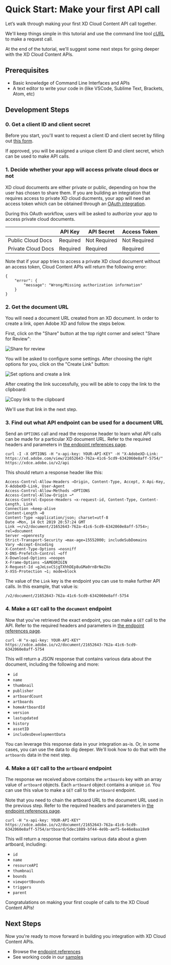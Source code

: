 # Quick Start: Make your first API call

Let’s walk through making your first XD Cloud Content API call together.

We'll keep things simple in this tutorial and use the command line tool [cURL](https://curl.haxx.se) to make a request call. 

At the end of the tutorial, we'll suggest some next steps for going deeper with the XD Cloud Content APIs.

## Prerequisites

- Basic knowledge of Command Line Interfaces and APIs
- A text editor to write your code in (like VSCode, Sublime Text, Brackets, Atom, etc)

## Development Steps

### 0. Get a client ID and client secret

Before you start, you'll want to request a client ID and client secret by filling out [this form](https://adobe.allegiancetech.com/surveys/JDQ78F/).

If approved, you will be assigned a unique client ID and client secret, which can be used to make API calls.


### 1. Decide whether your app will access private cloud docs or not

XD cloud documents are either private or public, depending on how the user has chosen to share them. If you are building an integration that requires access to private XD cloud ducments, your app will need an access token which can be obtained through an [OAuth integration](https://www.adobe.io/authentication/auth-methods.html#!AdobeDocs/adobeio-auth/master/OAuth/OAuth.md).

During this OAuth workflow, users will be asked to authorize your app to access private cloud documents. 

|                       | API Key  | API Secret   | Access Token      |
|-----------------------|----------|--------------|-------------------|
| Public Cloud Docs     | Required | Not Required | Not Required      |
| Private Cloud Docs    | Required | Required     | Required          |


Note that if your app tries to access a private XD cloud document without an access token, Cloud Content APIs will return the following error:

```
{
    "error": {
        "message": "Wrong/Missing authorization information"
    }
}
```

### 2. Get the document URL

You will need a document URL created from an XD document. In order to create a link, open Adobe XD and follow the steps below.

First, click on the "Share" button at the top right corner and select "Share for Review":

![Share for review](/images/share-button-click.png)

You will be asked to configure some settings. After choosing the right options for you, click on the "Create Link" button:

![Set options and create a link](/images/create-link-button-click.png)

After creating the link successfully, you will be able to copy the link to the clipboard:

![Copy link to the clipboard](/images/copy-link.png)

We'll use that link in the next step.


### 3. Find out what API endpoint can be used for a document URL

Send an `OPTIONS` call and read the response header to learn what API calls can be made for a particular XD document URL. Refer to the required headers and parameters in [the endpoint references page](/reference/index.md).

```
curl -I -X OPTIONS -H "x-api-key: YOUR-API-KEY" -H "X-AdobeXD-Link: https://xd.adobe.com/view/21652643-762a-41c6-5cd9-6342060e8aff-5754/" https://xdce.adobe.io/v2/api
```

This should return a response header like this:

```
Access-Control-Allow-Headers →Origin, Content-Type, Accept, X-Api-Key, X-AdobeXD-Link, User-Agent
Access-Control-Allow-Methods →OPTIONS
Access-Control-Allow-Origin →*
Access-Control-Expose-Headers →x-request-id, Content-Type, Content-Length, Link
Connection →keep-alive
Content-Length →0
Content-Type →application/json; charset=utf-8
Date →Mon, 14 Oct 2019 20:57:24 GMT
Link →</v2/document/21652643-762a-41c6-5cd9-6342060e8aff-5754>; rel=document
Server →openresty
Strict-Transport-Security →max-age=15552000; includeSubDomains
Vary →Accept-Encoding
X-Content-Type-Options →nosniff
X-DNS-Prefetch-Control →off
X-Download-Options →noopen
X-Frame-Options →SAMEORIGIN
X-Request-Id →gJeLsvCSjgTXhhDEp8uGMa0rnBrNeZXo
X-XSS-Protection →1; mode=block
```

The value of the `Link` key is the endpoint you can use to make further API calls. In this example, that value is:

```
/v2/document/21652643-762a-41c6-5cd9-6342060e8aff-5754
```


### 4. Make a `GET` call to the `document` endpoint

Now that you've retrieved the exact endpoint, you can make a `GET` call to the API. Refer to the required headers and parameters in [the endpoint references page](/reference/index.md).

```
curl -H "x-api-key: YOUR-API-KEY" https://xdce.adobe.io/v2/document/21652643-762a-41c6-5cd9-6342060e8aff-5754
```

This will return a JSON response that contains various data about the document, including the following and more:

- `id`
- `name`
- `thumbnail`
- `publisher`
- `artboardCount`
- `artboards`
- `homeArtboardId`
- `version`
- `lastupdated`
- `history`
- `assetID`
- `includesDevelopmentData`

You can leverage this response data in your integration as-is. Or, in some cases, you can use the data to dig deeper. We'll look how to do that with the `artboards` data in the next step.


### 4. Make a `GET` call to the `artboard` endpoint

The response we received above contains the `artboards` key with an array value of `artboard` objects. Each `artboard` object contains a unique `id`. You can use this value to make a `GET` call to the `artboard` endpoint. 

Note that you need to chain the artboard URL to the document URL used in the previous step. Refer to the required headers and parameters in [the endpoint references page](/reference/index.md).

```
curl -H "x-api-key: YOUR-API-KEY" https://xdce.adobe.io/v2/document/21652643-762a-41c6-5cd9-6342060e8aff-5754/artboard/5dec1809-bf44-4e9b-aef5-6e46e8aa18e9
```

This will return a response that contains various data about a given artboard, including:

- `id`
- `name`
- `resourceAPI`
- `thumbnail`
- `bounds`
- `viewportBounds`
- `triggers`
- `parent`

Congratulations on making your first couple of calls to the XD Cloud Content APIs!


## Next Steps

Now you're ready to move forward in building you integration with XD Cloud Content APIs.

- Browse the [endpoint references](/reference/)
- See working code in our [samples](/samples/index.md)